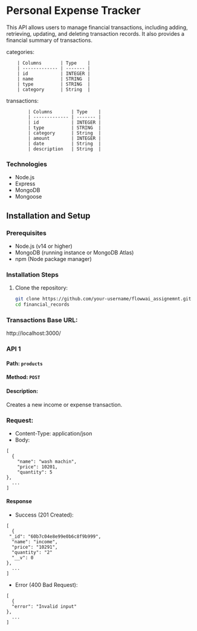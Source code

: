 # Personal Expense Tracker

This API allows users to manage financial transactions, including adding, retrieving, updating, and deleting transaction records. It also provides a financial summary of transactions.

categories:                                    

        | Columns       | Type    |                                
        | ------------- | ------- |                                 
        | id            | INTEGER |                                                 
        | name          | STRING  |                                                     
        | type          | STRING  |                           
        | category      | String  |                                
                                                              
 transactions:
 
            | Columns       | Type    | 
            | ------------- | ------- |
            | id            | INTEGER |
            | type          | STRING  |
            | category      | String  |
            | amount        | INTEGER |
            | date          | String  |
            | description   | String  |



### Technologies
- Node.js
- Express
- MongoDB
- Mongoose

## Installation and Setup

### Prerequisites
- Node.js (v14 or higher)
- MongoDB (running instance or MongoDB Atlas)
- npm (Node package manager)

### Installation Steps
1. Clone the repository:
   ```bash
   git clone https://github.com/your-username/flowwai_assignemnt.git
   cd financial_records

### Transactions Base URL:
http://localhost:3000/

### API 1

#### Path: `products`

#### Method: `POST`

#### Description:

Creates a new income or expense transaction.
### Request:
+ Content-Type: application/json
+ Body:
```
[
  {
    "name": "wash machin",
    "price": 10201,
    "quantity": 5
},
  ...
]
```

#### Response
+ Success (201 Created):
```
[
  {
 "_id": "60b7c04e8e99e0b6c8f9b999",
  "name": "income",
  "price": "10291",
  "quantity": "2"
  "__v": 0
},
  ...
]
```
+ Error (400 Bad Request):
```
[
  {
  "error": "Invalid input"
},
  ...
]
```





            
